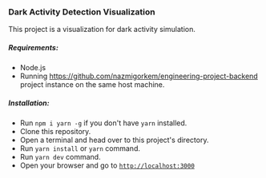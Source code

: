 ### Dark Activity Detection Visualization

This project is a visualization for dark activity simulation.

##### Requirements:

-   Node.js
-   Running https://github.com/nazmigorkem/engineering-project-backend project instance on the same host machine.

##### Installation:

-   Run `npm i yarn -g` if you don't have `yarn` installed.
-   Clone this repository.
-   Open a terminal and head over to this project's directory.
-   Run `yarn install` or `yarn` command.
-   Run `yarn dev` command.
-   Open your browser and go to [`http://localhost:3000`](http://localhost:3000)
